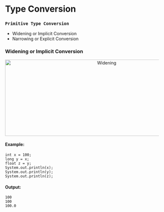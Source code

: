 # Type Conversion
### `Primitive Type Conversion`
- Widening or Implicit Conversion
- Narrowing or Explicit Conversion

### Widening or Implicit Conversion
<div align="center">
<img src = "https://lh5.googleusercontent.com/PBXTIq-dRaskSgq01IOITSLq-GuKOhqG_isgTaOBfrLKN8MNGchM4wMQXIAl0aCIsWx9PC3ymm515LB6kP-C1ExrAqST91YF1GLtBtXT91gLmS6IManib3XcE-QdmTPHnHsoxIg" alt="Widening" width="650" height="250">
</div>

#### Example:

```
int x = 100;
long y = x;
float z = y;
System.out.println(x);
System.out.println(y);
System.out.println(z);
```

#### Output:
```
100
100
100.0
```
